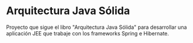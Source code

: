 Arquitectura Java Sólida
========================

Proyecto que sigue el libro "Arquitectura Java Sólida" para desarrollar una aplicación JEE que trabaje con los frameworks Spring e Hibernate.
